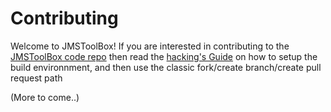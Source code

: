 # Contributing

Welcome to JMSToolBox! If you are interested in contributing to the [JMSToolBox code repo](README.md) then read the [hacking's Guide](https://github.com/jmstoolbox/jmstoolbox/blob/dev/HACKING.md) on how to setup the build environnment, and then use the classic fork/create branch/create pull request path

(More to come..)
